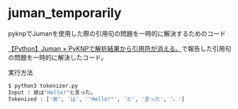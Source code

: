 # juman_temporarily
pyknpでJumanを使用した際の引用句の問題を一時的に解決するためのコード

[【Python】Juman × PyKNPで解析結果から引用符が消える。](https://qiita.com/NLPingu/items/2eadb36af1e0ce8a01f4)で報告した引用句の問題を一時的に解決したコード。

実行方法
~~~Python
$ python3 tokenizer.py 
Input : 彼は"Hello!"と言った。
Tokenized : ['彼', 'は', '"Hello!"', 'と', '言った', '。']
~~~
